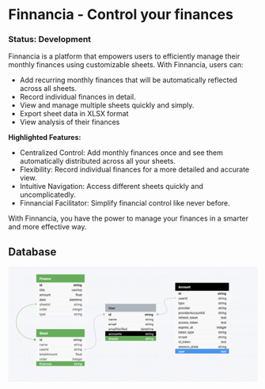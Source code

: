 # Finnancia - Control your finances

### Status: Development

Finnancia is a platform that empowers users to efficiently manage their monthly finances using customizable sheets. With Finnancia, users can:

-   Add recurring monthly finances that will be automatically reflected across all sheets.
-   Record individual finances in detail.
-   View and manage multiple sheets quickly and simply.
-   Export sheet data in XLSX format
-   View analysis of their finances

**Highlighted Features:**

-   Centralized Control: Add monthly finances once and see them automatically distributed across all your sheets.
-   Flexibility: Record individual finances for a more detailed and accurate view.
-   Intuitive Navigation: Access different sheets quickly and uncomplicatedly.
-   Finnancial Facilitator: Simplify financial control like never before.

With Finnancia, you have the power to manage your finances in a smarter and more effective way.

## Database

![image.png](./assets/image.png)
